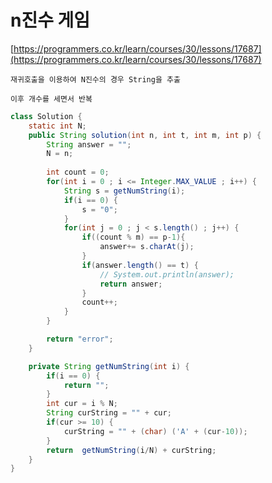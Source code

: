 # n진수 게임

[https://programmers.co.kr/learn/courses/30/lessons/17687](https://programmers.co.kr/learn/courses/30/lessons/17687)

~~~
재귀호출을 이용하여 N진수의 경우 String을 추출

이후 개수를 세면서 반복
~~~

```java
class Solution {
	static int N;
	public String solution(int n, int t, int m, int p) {
		String answer = "";
		N = n;
		
		int count = 0;
		for(int i = 0 ; i <= Integer.MAX_VALUE ; i++) {
			String s = getNumString(i);
			if(i == 0) {
				s = "0";
			}
			for(int j = 0 ; j < s.length() ; j++) {
				if((count % m) == p-1){
					answer+= s.charAt(j);
				}
				if(answer.length() == t) {
					// System.out.println(answer);
					return answer;
				}
				count++;
			}
		}

		return "error";
	}

	private String getNumString(int i) {
		if(i == 0) {
			return "";
		}
		int cur = i % N;
		String curString = "" + cur;
		if(cur >= 10) {
			curString = "" + (char) ('A' + (cur-10));
		}
		return  getNumString(i/N) + curString;
	}
}
```